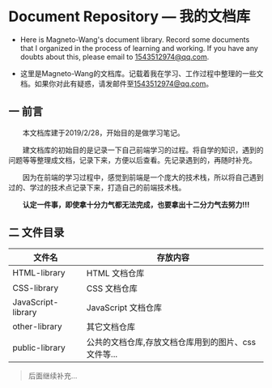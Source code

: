 # Document Repository — 我的文档库

* Here is Magneto-Wang's document library. Record some documents that I organized in the process of learning and working. If you have any doubts about this, please email to <1543512974@qq.com>.

* 这里是Magneto-Wang的文档库。记载着我在学习、工作过程中整理的一些文档。如果你对此有疑惑，请发邮件至<1543512974@qq.com>。

## 一 前言

&emsp;&emsp;本文档库建于2019/2/28，开始目的是做学习笔记。
  
&emsp;&emsp;建文档库的初始目的是记录一下自己前端学习的过程。将自学的知识，遇到的问题等等整理成文档，记录下来，方便以后查看。先记录遇到的，再随时补充。

&emsp;&emsp;因为在前端的学习过程中，感觉到前端是一个庞大的技术栈，所以将自己遇到过的、学过的技术点记录下来，打造自己的前端技术栈。

&emsp;&emsp;**认定一件事，即使拿十分力气都无法完成，也要拿出十二分力气去努力!!!**

## 二 文件目录

| 文件名 | 存放内容 |
| --- | --- |
| HTML-library | HTML 文档仓库 |
| CSS-library | CSS 文档仓库 |
| JavaScript-library| JavaScript 文档仓库 |
| other-library | 其它文档仓库 |
| public-library | 公共的文档仓库,存放文档仓库用到的图片、css文件等...

> 后面继续补充...
